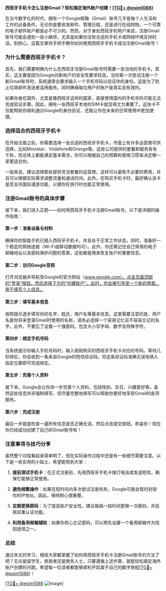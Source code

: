 **西班牙手机卡怎么注册Gmail？轻松搞定海外账户创建！[[TG💪+ @esim1088](https://t.me/s/esim1088)]**

在当今数字化的时代，拥有一个Google邮箱（Gmail）账号几乎是每个人生活和工作的必备条件。无论你是要收发邮件、管理日程，还是进行在线购物，一个可靠的电子邮件账户都是必不可少的。然而，对于身处西班牙的用户来说，注册Gmail账号可能会遇到一些小麻烦，尤其是如果你没有合适的手机卡或网络环境支持的话。别担心，这篇文章将手把手教你如何使用西班牙手机卡成功注册Gmail账号！

### **为什么需要西班牙手机卡？**

首先，我们需要明确为什么在西班牙注册Gmail账号时需要一张当地的手机卡。其实，这主要是因为Google对新账户的安全性要求较高。当你第一次尝试注册一个新Gmail账号时，系统通常会要求输入一个手机号码以验证你的身份。这是为了防止垃圾邮件发送者滥用服务，同时确保每位用户的账户是真实且有效的。

如果你身在国外，尤其是像西班牙这样的国家，直接使用国内的手机号码可能无法完成验证步骤。因此，拥有一张西班牙本地的SIM卡就显得尤为重要了。这张卡不仅能帮助你顺利通过Google的身份验证，还能让你在未来的日常使用中更加便捷。

### **选择适合的西班牙手机卡**

在开始注册之前，你需要选择一张合适的西班牙手机卡。市面上有许多运营商可供选择，比如Movistar、Vodafone和Orange等。这些公司提供的套餐和服务各有千秋，但总体上都能满足基本需求。你可以根据自己的预算和使用习惯来决定哪一家更适合你。

一般来说，建议选择那些提供灵活套餐的运营商。这样可以避免不必要的费用，并且可以根据实际需求调整流量和通话时间。此外，在购买手机卡时，最好确认该卡是否支持国际漫游功能，以便你在旅行时也能正常使用。

### **注册Gmail账号的具体步骤**

接下来，我们进入正题——如何用西班牙手机卡注册Gmail账号。以下是详细的操作指南：

#### **第一步：准备设备与材料**
确保你的智能手机已插入西班牙手机卡，并且处于正常工作状态。同时，准备好一个稳定的网络连接（Wi-Fi或移动数据均可）。此外，你还需记住自己常用的电子邮箱地址以及密码保护问题的答案，这些都是用来恢复账户的重要信息。

#### **第二步：访问Google官网**
打开浏览器并导航至Google的官方网站（www.google.com）。点击页面顶部的“登录”按钮，然后选择下方的“创建账户”。此时，你会被引导至一个新的界面，用于填写个人信息。

#### **第三步：填写基本信息**
按照提示逐步填写你的名字、姓氏、用户名等基本信息。这里需要注意的是，用户名是你将来登录Gmail时使用的名称，请务必选择一个容易记忆且不容易忘记的名字。此外，不要忘了设置一个强密码，包含大小写字母、数字及特殊字符。

#### **第四步：绑定手机号码**
当系统提示你输入手机号码时，输入刚刚购买的西班牙手机卡对应的号码。等待几秒钟后，你会收到一条来自Google的短信验证码。将这条验证码准确无误地填入指定位置即可完成绑定。

#### **第五步：完善个人资料**
接下来，Google会让你进一步完善个人资料，包括性别、生日、兴趣爱好等。虽然这些信息并非强制填写，但尽量完整地填写可以帮助你更好地享受Gmail的各项服务。

#### **第六步：完成注册**
最后一步就是检查一遍所有信息是否正确无误，然后点击提交按钮。恭喜你！现在你已经成功创建了自己的Gmail账号啦！

### **注意事项与技巧分享**

虽然整个过程看起来简单明了，但在实际操作过程中还是有一些细节需要注意。以下是一些实用的小贴士，希望能帮到大家：

1. **提前测试手机卡**：在正式注册前，先用西班牙手机卡拨打电话或发送短信，确保它能够正常使用。
   
2. **避免频繁操作**：如果在短时间内多次尝试注册失败，Google可能会暂时封锁你的IP地址。因此，保持耐心很重要。

3. **定期更换密码**：为了提高账户安全性，建议每隔一段时间更换一次密码，并启用双重认证功能。

4. **利用备用邮箱辅助**：如果你担心忘记密码，可以预先设置一个备用邮箱作为找回途径之一。

### **总结**

通过本文的学习，相信大家都掌握了如何用西班牙手机卡注册Gmail账号的方法了吧？无论是留学生、旅居者还是商务人士，只要遵循上述步骤，就能轻松搞定海外账户创建的问题。希望每一位读者都能够顺利开启属于自己的数字旅程[[TG💪+ @esim1088](https://t.me/s/esim1088)]！

[[TG💪+ @esim1088](https://t.me/s/esim1088) ![Image](https://i.postimg.cc/4NQfJmqS/Snipaste-2025-05-13-00-14-12.png)]